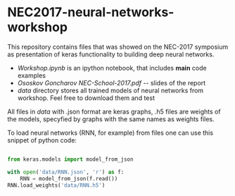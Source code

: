 # NEC2017-neural-networks-workshop

This repository contains files that was showed on the NEC-2017 symposium as presentation of keras functionality to building deep neural networks.

- *Workshop.ipynb* is an ipython notebook, that includes **main** code examples
- *Ososkov Goncharov NEC-School-2017.pdf* -- slides of the report 
- *data* directory stores all trained models of neural networks from workshop. Feel free to download them and test

All files in *data* with .json format are keras graphs, .h5 files are weights of the models, specyfied by graphs with the same names as weights files.

To load neural networks (RNN, for example) from files one can use this snippet of python code:
```python

from keras.models import model_from_json

with open('data/RNN.json', 'r') as f:
    RNN = model_from_json(f.read())
RNN.load_weights('data/RNN.h5')
```  